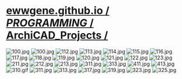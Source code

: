 ﻿
# [ewwgene.github.io /](https://ewwgene.github.io/) [_PROGRAMMING_ /](https://ewwgene.github.io/PROGRAMMING) [ArchiCAD_Projects /](https://ewwgene.github.io/ArchiCAD_Projects)

<a id="100"></a> ![100.jpg](https://ewwgene.github.io/ArchiCAD_Projects/100.jpg)
<a id="100"></a> ![100.jpg](https://ewwgene.github.io/ArchiCAD_Projects/100.jpg)
<a id="112"></a> ![112.jpg](https://ewwgene.github.io/ArchiCAD_Projects/112.jpg)
<a id="113"></a> ![113.jpg](https://ewwgene.github.io/ArchiCAD_Projects/113.jpg)
<a id="114"></a> ![114.jpg](https://ewwgene.github.io/ArchiCAD_Projects/114.jpg)
<a id="115"></a> ![115.jpg](https://ewwgene.github.io/ArchiCAD_Projects/115.jpg)
<a id="116"></a> ![116.jpg](https://ewwgene.github.io/ArchiCAD_Projects/116.jpg)
<a id="117"></a> ![117.jpg](https://ewwgene.github.io/ArchiCAD_Projects/117.jpg)
<a id="118"></a> ![118.jpg](https://ewwgene.github.io/ArchiCAD_Projects/118.jpg)
<a id="119"></a> ![119.jpg](https://ewwgene.github.io/ArchiCAD_Projects/119.jpg)
<a id="120"></a> ![120.jpg](https://ewwgene.github.io/ArchiCAD_Projects/120.jpg)
<a id="121"></a> ![121.jpg](https://ewwgene.github.io/ArchiCAD_Projects/121.jpg)
<a id="122"></a> ![122.jpg](https://ewwgene.github.io/ArchiCAD_Projects/122.jpg)
<a id="123"></a> ![123.jpg](https://ewwgene.github.io/ArchiCAD_Projects/123.jpg)
<a id="211m"></a> ![211.jpg](https://ewwgene.github.io/ArchiCAD_Projects/Making/211.jpg)
<a id="212m"></a> ![212.jpg](https://ewwgene.github.io/ArchiCAD_Projects/Making/212.jpg)
<a id="213m"></a> ![213.jpg](https://ewwgene.github.io/ArchiCAD_Projects/Making/213.jpg)
<a id="311m"></a> ![311.jpg](https://ewwgene.github.io/ArchiCAD_Projects/Making/311.jpg)
<a id="313m"></a> ![313.jpg](https://ewwgene.github.io/ArchiCAD_Projects/Making/313.jpg)
<a id="411m"></a> ![411.jpg](https://ewwgene.github.io/ArchiCAD_Projects/Making/411.jpg)
<a id="413m"></a> ![413.jpg](https://ewwgene.github.io/ArchiCAD_Projects/Making/413.jpg)
<a id="310"></a> ![310.gif](https://ewwgene.github.io/ArchiCAD_Projects/310.gif)
<a id="311"></a> ![311.jpg](https://ewwgene.github.io/ArchiCAD_Projects/311.jpg)
<a id="313"></a> ![313.jpg](https://ewwgene.github.io/ArchiCAD_Projects/313.jpg)
<a id="317"></a> ![317.jpg](https://ewwgene.github.io/ArchiCAD_Projects/317.jpg)
<a id="319"></a> ![319.jpg](https://ewwgene.github.io/ArchiCAD_Projects/319.jpg)
<a id="323"></a> ![323.jpg](https://ewwgene.github.io/ArchiCAD_Projects/323.jpg)
<a id="325"></a> ![325.jpg](https://ewwgene.github.io/ArchiCAD_Projects/325.jpg)

